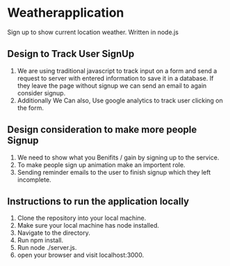 # Weatherapplication
Sign up to show current location weather. Written in node.js

## Design to Track User SignUp
1. We are using traditional javascript to track input on a form and send a request to server with entered information to save it in a database. If they leave the page without signup we can send an email to again consider signup.
2. Additionally We Can also, Use google analytics to track user clicking on the form. 


## Design consideration to make more people Signup
1. We need to show what you Benifits / gain by signing up to the service.
2. To make people sign up animation make an importent role.
3. Sending reminder emails to the user to finish signup which they left incomplete. 


## Instructions to run the application locally
1. Clone the repository into your local machine.
2. Make sure your local machine has node installed.
3. Navigate to  the directory.
4. Run npm install.
5. Run node ./server.js.
6. open your browser and visit localhost:3000.


